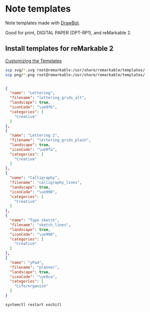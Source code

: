 # Note templates

Note templates made with [DrawBot](https://www.drawbot.com/).

Good for print, DIGITAL PAPER (DPT-RP1), and reMarkable 2.

## Install templates for reMarkable 2

[Customizing the Templates](https://remarkablewiki.com/tips/templates#specifications)

```bash
scp svg/*.svg root@remarkable:/usr/share/remarkable/templates/
scp png/*.png root@remarkable:/usr/share/remarkable/templates/
```

```json:templates.json

{
  "name": "Lettering",
  "filename": "lettering_grids_alt",
  "landscape": true,
  "iconCode": "\ue9fb",
  "categories": [
    "Creative"
  ]
},
{
  "name": "Lettering 2",
  "filename": "lettering_grids_plain",
  "landscape": true,
  "iconCode": "\ue9fa",
  "categories": [
    "Creative"
  ]
},
{
  "name": "Calligraphy",
  "filename": "calligraphy_lines",
  "landscape": true,
  "iconCode": "\ue990",
  "categories": [
    "Creative"
  ]
},
{
  "name": "Type sketch",
  "filename": "sketch_lines",
  "landscape": true,
  "iconCode": "\ue990",
  "categories": [
    "Creative"
  ]
},
{
  "name": "yPad",
  "filename": "planner",
  "landscape": true,
  "iconCode": "\ue9ca",
  "categories": [
    "Life/organize"
  ]
}

```

```bash
systemctl restart xochitl
```
